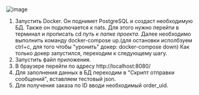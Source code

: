 ![image](https://github.com/alextanchi/wildberries_study/assets/123393302/8568576d-023d-486b-96b8-2e86667fa9b4)



1. Запустить Docker. Он поднимет PostgreSQL и создаст необходимую БД. Также он подключается к nats.
Для этого нужно перейти в терминал и прописать cd *путь к папке проекта*.
Далее необходимо выполнить команду docker-compose up.(для остановки исполбзуем ctrl+c, для того чтобы "уронить" докер: docker-compose down)
Как только докер запустился, переходим к следующему шагу.
2. Запустить файл приложения.
3. В браузере перейти по адресу http://localhost:8080/
4. Для заполнения данных в БД переходим в "Скрипт отправки сообщений", вставляем тестовый json.
5. Для получения заказа по ID вводи необходимый order_uid.
